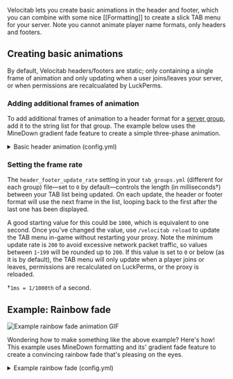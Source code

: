 Velocitab lets you create basic animations in the header and footer, which you can combine with some nice [[Formatting]] to create a slick TAB menu for your server. Note you cannot animate player name formats, only headers and footers.

## Creating basic animations
By default, Velocitab headers/footers are static; only containing a single frame of animation and only updating when a user joins/leaves your server, or when permissions are recalcualated by LuckPerms.

### Adding additional frames of animation
To add additional frames of animation to a header format for a [server group](server-groups), add it to the string list for that group. The example below uses the MineDown gradient fade feature to create a simple three-phase animation.

<details>
<summary>Basic header animation (config.yml)</summary>

```yaml
headers:
  - '<rainbow>Running Velocitab by William278 & AlexDev03</rainbow>'
  - '<rainbow:10>Running Velocitab by William278 & AlexDev03</rainbow>'
  - '<rainbow:20>Running Velocitab by William278 & AlexDev03</rainbow>'
```
</details>

### Setting the frame rate
The `header_footer_update_rate` setting in your `tab_groups.yml` (different for each group) file&mdash;set to `0` by default&mdash;controls the length (in milliseconds&dagger;) between your TAB list being updated. On each update, the header or footer format will use the next frame in the list, looping back to the first after the last one has been displayed. 

A good starting value for this could be `1000`, which is equivalent to one second. Once you've changed the value, use `/velocitab reload` to update the TAB menu in-game without restarting your proxy. Note the minimum update rate is `200` to avoid excessive network packet traffic, so values between `1`-`199` will be rounded up to `200`. If this value is set to `0` or below (as it is by default), the TAB menu will only update when a player joins or leaves, permissions are recalculated on LuckPerms, or the proxy is reloaded.

&dagger;`1ms = 1/1000th` of a second.

## Example: Rainbow fade
![Example rainbow fade animation GIF](https://user-images.githubusercontent.com/31187453/232607366-35d530dc-fb2a-419b-a345-3cc758baa6df.gif)

Wondering how to make something like the above example? Here's how! This example uses MineDown formatting and its' gradient fade feature to create a convincing rainbow fade that's pleasing on the eyes.

<details>
<summary>Example rainbow fade (config.yml)</summary>

Please note this is not a complete tab_groups file; you will need to add the relevant sections to the correct part in your own Velocitab `tab_groups.yml`. 
```yaml
headers:
  - '<rainbow>Velocitab ⭐ A super-simple (sorted!) Velocity TAB menu plugin</rainbow>'
  - '<rainbow:1>Velocitab ⭐ A super-simple (sorted!) Velocity TAB menu plugin</rainbow>'
  - '<rainbow:2>Velocitab ⭐ A super-simple (sorted!) Velocity TAB menu plugin</rainbow>'
  - '<rainbow:3>Velocitab ⭐ A super-simple (sorted!) Velocity TAB menu plugin</rainbow>'
  - '<rainbow:4>Velocitab ⭐ A super-simple (sorted!) Velocity TAB menu plugin</rainbow>'
  - '<rainbow:5>Velocitab ⭐ A super-simple (sorted!) Velocity TAB menu plugin</rainbow>'
  - '<rainbow:6>Velocitab ⭐ A super-simple (sorted!) Velocity TAB menu plugin</rainbow>'
  - '<rainbow:7>Velocitab ⭐ A super-simple (sorted!) Velocity TAB menu plugin</rainbow>'
  - '<rainbow:8>Velocitab ⭐ A super-simple (sorted!) Velocity TAB menu plugin</rainbow>'
  - '<rainbow:9>Velocitab ⭐ A super-simple (sorted!) Velocity TAB menu plugin</rainbow>'
  - '<rainbow:10>Velocitab ⭐ A super-simple (sorted!) Velocity TAB menu plugin</rainbow>'
  - '<rainbow:11>Velocitab ⭐ A super-simple (sorted!) Velocity TAB menu plugin</rainbow>'
  - '<rainbow:12>Velocitab ⭐ A super-simple (sorted!) Velocity TAB menu plugin</rainbow>'
  - '<rainbow:13>Velocitab ⭐ A super-simple (sorted!) Velocity TAB menu plugin</rainbow>'
  - '<rainbow:14>Velocitab ⭐ A super-simple (sorted!) Velocity TAB menu plugin</rainbow>'
  - '<rainbow:15>Velocitab ⭐ A super-simple (sorted!) Velocity TAB menu plugin</rainbow>'
  - '<rainbow:16>Velocitab ⭐ A super-simple (sorted!) Velocity TAB menu plugin</rainbow>'
  - '<rainbow:17>Velocitab ⭐ A super-simple (sorted!) Velocity TAB menu plugin</rainbow>'
  - '<rainbow:18>Velocitab ⭐ A super-simple (sorted!) Velocity TAB menu plugin</rainbow>'
  - '<rainbow:19>Velocitab ⭐ A super-simple (sorted!) Velocity TAB menu plugin</rainbow>'
  - '<rainbow:20>Velocitab ⭐ A super-simple (sorted!) Velocity TAB menu plugin</rainbow>'
  - '<rainbow:21>Velocitab ⭐ A super-simple (sorted!) Velocity TAB menu plugin</rainbow>'
  - '<rainbow:22>Velocitab ⭐ A super-simple (sorted!) Velocity TAB menu plugin</rainbow>'
  - '<rainbow:23>Velocitab ⭐ A super-simple (sorted!) Velocity TAB menu plugin</rainbow>'
  - '<rainbow:24>Velocitab ⭐ A super-simple (sorted!) Velocity TAB menu plugin</rainbow>'
  - '<rainbow:25>Velocitab ⭐ A super-simple (sorted!) Velocity TAB menu plugin</rainbow>'
  - '<rainbow:26>Velocitab ⭐ A super-simple (sorted!) Velocity TAB menu plugin</rainbow>'
  - '<rainbow:27>Velocitab ⭐ A super-simple (sorted!) Velocity TAB menu plugin</rainbow>'
  - '<rainbow:28>Velocitab ⭐ A super-simple (sorted!) Velocity TAB menu plugin</rainbow>'
  - '<rainbow:29>Velocitab ⭐ A super-simple (sorted!) Velocity TAB menu plugin</rainbow>'
  - '<rainbow:30>Velocitab ⭐ A super-simple (sorted!) Velocity TAB menu plugin</rainbow>'
footers:
  - |
    \n<gray>For Velocity proxy servers:</gray>
    <gradient:#1bd96a:#6cffa9>https://modrinth.com/plugin/velocitab</gradient>
    <gradient:#1bd96a:#6cffa9>https://william278.net/project/veloictab</gradient>'
format: '<gradient:#999:#fff>[%server%] &f%username%</gradient>'
header_footer_update_rate: 200
```
In config.yml
```yaml
formatter: MINIMESSAGE
```
</details>
